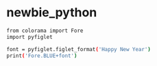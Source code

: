# newbie_python

```bash
from colorama import Fore
import pyfiglet

font = pyfiglet.figlet_format('Happy New Year')
print('Fore.BLUE+font')
```
